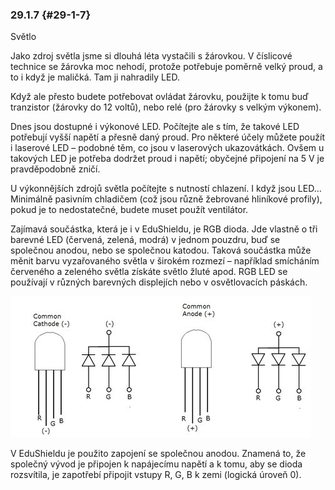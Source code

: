 ### 29.1.7 {#29-1-7}

Světlo

Jako zdroj světla jsme si dlouhá léta vystačili s žárovkou. V číslicové technice se žárovka moc nehodí, protože potřebuje poměrně velký proud, a to i když je maličká. Tam ji nahradily LED.

Když ale přesto budete potřebovat ovládat žárovku, použijte k tomu buď tranzistor (žárovky do 12 voltů), nebo relé (pro žárovky s velkým výkonem).

Dnes jsou dostupné i výkonové LED. Počítejte ale s tím, že takové LED potřebují vyšší napětí a přesně daný proud. Pro některé účely můžete použít i laserové LED – podobné těm, co jsou v laserových ukazovátkách. Ovšem u takových LED je potřeba dodržet proud i napětí; obyčejné připojení na 5 V je pravděpodobně zničí.

U výkonnějších zdrojů světla počítejte s nutností chlazení. I když jsou LED… Minimálně pasivním chladičem (což jsou různě žebrované hliníkové profily), pokud je to nedostatečné, budete muset použít ventilátor.

Zajímavá součástka, která je i v EduShieldu, je RGB dioda. Jde vlastně o tři barevné LED (červená, zelená, modrá) v jednom pouzdru, buď se společnou anodou, nebo se společnou katodou. Taková součástka může měnit barvu vyzařovaného světla v širokém rozmezí – například smícháním červeného a zeleného světla získáte světlo žluté apod. RGB LED se používají v různých barevných displejích nebo v osvětlovacích páskách.

![330-1.jpeg](../assets/330-1.jpeg)

V EduShieldu je použito zapojení se společnou anodou. Znamená to, že společný vývod je připojen k napájecímu napětí a k tomu, aby se dioda rozsvítila, je zapotřebí připojit vstupy R, G, B k zemi (logická úroveň 0).